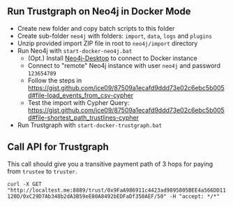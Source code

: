 ## Run Trustgraph on Neo4j in Docker Mode

* Create new folder and copy batch scripts to this folder
* Create sub-folder `neo4j` with folders: `import`, `data`, `logs` and `plugins`
* Unzip provided import ZIP file in root to `neo4j/import` directory
* Run Neo4j with `start-docker-neo4j.bat`
    * (Opt.) Install [Neo4j-Desktop](https://neo4j.com/download/) to connect to Docker instance
    * Connect to "remote" Neo4j instance with user `neo4j` and password `123654789`
    * Follow the steps in https://gist.github.com/ice09/87509a1ecafd9ddd73e02c6ebc5b005d#file-load_events_from_csv-cypher
    * Test the import with Cypher Query: https://gist.github.com/ice09/87509a1ecafd9ddd73e02c6ebc5b005d#file-shortest_path_trustlines-cypher
* Run Trustgraph with `start-docker-trustgraph.bat`

## Call API for Trustgraph

This call should give you a transitive payment path of 3 hops for paying from `trustee` to `truster`.

`curl -X GET "http://localtest.me:8889/trust/0x9FaA986911c4423ad9895805BEE4a566DD11120D/0xC29D7Ab348b2dA3B59eE80A8492bEDFaDf350AEF/50" -H "accept: */*"`


